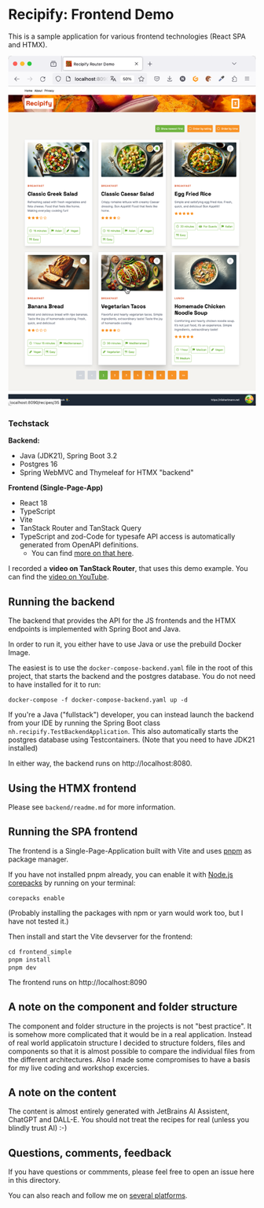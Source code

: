 # Recipify: Frontend Demo

This is a sample application for various frontend technologies (React SPA and HTMX).

![Screenshot of example application](screenshot.png)

### Techstack

**Backend:**

- Java (JDK21), Spring Boot 3.2
- Postgres 16
- Spring WebMVC and Thymeleaf for HTMX "backend"

**Frontend (Single-Page-App)**

- React 18
- TypeScript
- Vite
- TanStack Router and TanStack Query
- TypeScript and zod-Code for typesafe API access is automatically generated from OpenAPI definitions.
  - You can find [more on that here](https://github.com/nilshartmann/end-to-end-typesafety-spring-boot-typescript).

I recorded a **video on TanStack Router**, that uses this demo example. You can find the [video on YouTube](https://youtu.be/KkrS_wfFq2I).

## Running the backend

The backend that provides the API for the JS frontends and the HTMX endpoints is implemented with Spring Boot and Java.

In order to run it, you either have to use Java or use the prebuild Docker Image.

The easiest is to use the `docker-compose-backend.yaml` file in the root of this project, that starts the backend and the postgres database. You do not need to have installed for it to run:

```
docker-compose -f docker-compose-backend.yaml up -d
```

If you're a Java ("fullstack") developer, you can instead launch the backend from your IDE by running the Spring Boot class `nh.recipify.TestBackendApplication`. This also automatically starts the postgres database using Testcontainers. (Note that you need to have JDK21 installed)

In either way, the backend runs on http://localhost:8080.

## Using the HTMX frontend

Please see `backend/readme.md` for more information.

## Running the SPA frontend

The frontend is a Single-Page-Application built with Vite and uses [pnpm](https://pnpm.io/) as package manager.

If you have not installed pnpm already, you can enable it with [Node.js corepacks](https://nodejs.org/docs/latest-v20.x/api/corepack.html) by running on your terminal:

```
corepacks enable
```

(Probably installing the packages with npm or yarn would work too, but I have not tested it.)

Then install and start the Vite devserver for the frontend:

```
cd frontend_simple
pnpm install
pnpm dev
```

The frontend runs on http://localhost:8090

## A note on the component and folder structure

The component and folder structure in the projects is not "best practice". It is somehow more complicated that it would be in a real application. Instead of real world applicatoin structure I decided to structure folders, files and components so that it is almost possible to compare the individual files from the different architectures. Also I made some compromises to have a basis for my live coding and workshop excercies.

## A note on the content

The content is almost entirely generated with JetBrains AI Assistent, ChatGPT and DALL-E. You should not treat the recipes for real (unless you blindly trust AI) :-)

## Questions, comments, feedback

If you have questions or commments, please feel free to open an issue here in this directory.

You can also reach and follow me on [several platforms](https://nilshartmann.net/follow-me).
